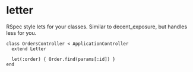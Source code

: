 # letter

RSpec style lets for your classes. Similar to decent_exposure, but handles less for you.

    class OrdersController < ApplicationController
      extend Letter

      let(:order) { Order.find(params[:id]) }
    end
